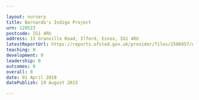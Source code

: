 ```yaml
---

layout: nursery
title: Barnardo's Indigo Project
urn: 128523
postcode: IG1 4RU
address: 13 Granville Road, Ilford, Essex, IG1 4RU
latestReportUrl: https://reports.ofsted.gov.uk/provider/files/2506957/urn/128523.pdf
teaching: 0
development: 0
leadership: 0
outcomes: 0
overall: 0
date: 01 April 2018 
datePublish: 19 August 2015

---
```

